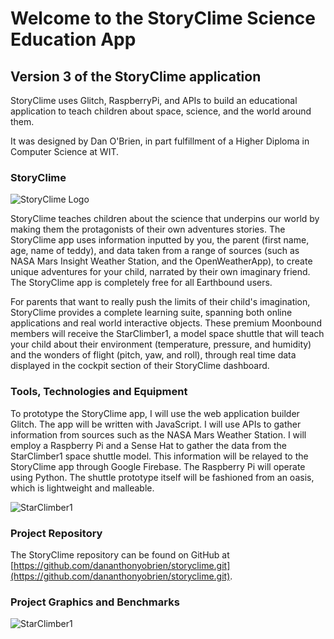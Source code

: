 Welcome to the StoryClime Science Education App
=========================

## Version 3 of the StoryClime application

StoryClime uses Glitch, RaspberryPi, and APIs 
to build an educational application to teach children 
about space, science, and the world around them.

It was designed by Dan O'Brien, in part fulfillment of
a Higher Diploma in Computer Science at WIT.


### StoryClime

![StoryClime Logo](https://cdn.glitch.com/e7becb0e-d74c-4c64-99bf-8d26aed82af3%2Fstoryclime_logo_with_simple_earth1.png?v=1609262694729)

StoryClime teaches children about the science that underpins our world by making them the protagonists of their own adventures stories. The StoryClime app uses information inputted by you, the parent (first name, age, name of teddy), and data taken from a range of sources (such as NASA Mars Insight Weather Station, and the OpenWeatherApp), to create unique adventures for your child, narrated by their own imaginary friend.
The StoryClime app is completely free for all Earthbound users. 

For parents that want to really push the limits of their child's imagination, StoryClime provides a complete learning suite, spanning both online applications and real world interactive objects. These premium Moonbound members will receive the StarClimber1, a model space shuttle that will teach your child about their environment (temperature, pressure, and humidity) and the wonders of flight (pitch, yaw, and roll), through real time data displayed in the cockpit section of their StoryClime dashboard.

### Tools, Technologies and Equipment
To prototype the StoryClime app, I will use the web application builder Glitch. The app will be written with JavaScript. I will use APIs to gather information from sources such as the NASA Mars Weather Station. I will employ a Raspberry Pi and a Sense Hat to gather the data from the StarClimber1 space shuttle model. This information will be relayed to the StoryClime app through Google Firebase. The Raspberry Pi will operate using Python. The shuttle prototype itself will be fashioned from an oasis, which is lightweight and malleable. 

![StarClimber1](https://cdn.glitch.com/e7becb0e-d74c-4c64-99bf-8d26aed82af3%2Ftraining_shuttle.png?v=1609262677020)


### Project Repository
The StoryClime repository can be found on GitHub at [https://github.com/dananthonyobrien/storyclime.git](https://github.com/dananthonyobrien/storyclime.git).


### Project Graphics and Benchmarks
![StarClimber1](https://cdn.glitch.com/e7becb0e-d74c-4c64-99bf-8d26aed82af3%2FScreenshot%202021-01-03%20at%2015.42.37.png?v=1609688644140)